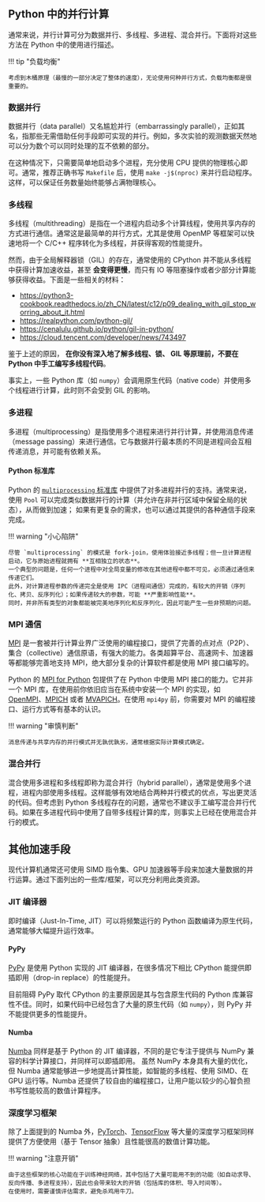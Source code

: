 ## Python 中的并行计算

通常来说，并行计算可分为数据并行、多线程、多进程、混合并行。下面将对这些方法在 Python 中的使用进行描述。

!!! tip "负载均衡"

    考虑到木桶原理（最慢的一部分决定了整体的速度），无论使用何种并行方式，负载均衡都是很重要的。

### 数据并行

数据并行（data parallel）又名尴尬并行（embarrassingly parallel），正如其名，指那些无需借助任何手段即可实现的并行。例如，多次实验的观测数据天然地可以分为数个可以同时处理的互不依赖的部分。

在这种情况下，只需要简单地启动多个进程，充分使用 CPU 提供的物理核心即可。通常，推荐正确书写 `Makefile` 后，使用 `make -j$(nproc)` 来并行启动程序。这样，可以保证任务数量始终能够占满物理核心。

### 多线程

多线程（multithreading）是指在一个进程内启动多个计算线程，使用共享内存的方式进行通信。通常这是最简单的并行方式，尤其是使用 OpenMP 等框架可以快速地将一个 C/C++ 程序转化为多线程，并获得客观的性能提升。

然而，由于全局解释器锁（GIL）的存在，通常使用的 CPython 并不能从多线程中获得计算加速收益，甚至 **会变得更慢**，而只有 IO 等阻塞操作或者少部分计算能够获得收益。下面是一些相关的材料：

* <https://python3-cookbook.readthedocs.io/zh_CN/latest/c12/p09_dealing_with_gil_stop_worring_about_it.html>
* <https://realpython.com/python-gil/>
* <https://cenalulu.github.io/python/gil-in-python/>
* <https://cloud.tencent.com/developer/news/743497>

鉴于上述的原因， **在你没有深入地了解多线程、锁、 GIL 等原理前，不要在 Python 中手工编写多线程代码**。

事实上，一些 Python 库（如 `numpy`）会调用原生代码（native code）并使用多个线程进行计算，此时则不会受到 GIL 的影响。

### 多进程

多进程（multiprocessing）是指使用多个进程来进行并行计算，并使用消息传递（message passing）来进行通信。它与数据并行最本质的不同是进程间会互相传递消息，并可能有依赖关系。

#### Python 标准库

Python 的 [`multiprocessing` 标准库](https://docs.python.org/zh-cn/3/library/multiprocessing.html) 中提供了对多进程并行的支持。通常来说，使用 `Pool` 可以完成类似数据并行的计算（并允许在非并行区域中保留全局的状态），从而做到加速；
如果有更复杂的需求，也可以通过其提供的各种通信手段来完成。

!!! warning "小心陷阱"

    尽管 `multiprocessing` 的模式是 fork-join，使用体验接近多线程；但一旦计算进程启动，它与原始进程就拥有 **互相独立的状态**。
    一个典型的问题是，任何一个进程中对全局变量的修改在其他进程中都不可见，必须通过通信来传递它们。  
    此外，对计算进程参数的传递完全是使用 IPC（进程间通信）完成的，有较大的开销（序列化、拷贝、反序列化）；如果传递较大的参数，可能 **严重影响性能**。
    同时，并非所有类型的对象都能被完美地序列化和反序列化，因此可能产生一些非预期的问题。

### MPI 通信

[MPI](https://en.wikipedia.org/wiki/Message_Passing_Interface) 是一套被并行计算业界广泛使用的编程接口，提供了完善的点对点（P2P）、集合（collective）通信原语，有强大的能力。各类超算平台、高速网卡、加速器等都能够完善地支持 MPI，绝大部分复杂的计算软件都是使用 MPI 接口编写的。

Python 的 [MPI for Python](https://mpi4py.readthedocs.io/) 包提供了在 Python 中使用 MPI 接口的能力。它并非一个 MPI 库，在使用前你依旧应当在系统中安装一个 MPI 的实现，如 [OpenMPI](https://www.open-mpi.org/)、[MPICH](https://www.mpich.org/) 或者 [MVAPICH](https://mvapich.cse.ohio-state.edu/)。在使用 `mpi4py` 前，你需要对 MPI 的编程接口、运行方式等有基本的认识。

!!! warning "审慎判断"

    消息传递与共享内存的并行模式并无孰优孰劣，通常根据实际计算模式确定。

### 混合并行

混合使用多进程和多线程即称为混合并行（hybrid parallel），通常是使用多个进程，进程内部使用多线程。这样能够有效地结合两种并行模式的优点，写出更灵活的代码。但考虑到 Python 多线程存在的问题，通常也不建议手工编写混合并行代码。如果在多进程代码中使用了自带多线程计算的库，则事实上已经在使用混合并行的模式。

## 其他加速手段

现代计算机通常还可使用 SIMD 指令集、GPU 加速器等手段来加速大量数据的并行运算。通过下面列出的一些库/框架，可以充分利用此类资源。

### JIT 编译器

即时编译（Just-In-Time, JIT）可以将频繁运行的 Python 函数编译为原生代码，通常能够大幅提升运行效率。

#### PyPy

[PyPy](https://www.pypy.org/) 是使用 Python 实现的 JIT 编译器，在很多情况下相比 CPython 能提供即插即用（drop-in replace）的性能提升。

目前阻碍 PyPy 取代 CPython 的主要原因是其与包含原生代码的 Python 库兼容性不佳。同时，如果代码中已经包含了大量的原生代码（如 `numpy`），则 PyPy 并不能提供更多的性能提升。

#### Numba

[Numba](https://numba.pydata.org/) 同样是基于 Python 的 JIT 编译器，不同的是它专注于提供与 NumPy 兼容的科学计算接口，并同样可以即插即用。
虽然 NumPy 本身具有大量的优化，但 Numba 通常能够进一步地提高计算性能，如智能的多线程、使用 SIMD、在 GPU 运行等。Numba 还提供了较自由的编程接口，让用户能以较少的心智负担书写性能较高的数值计算程序。

### 深度学习框架

除了上面提到的 Numba 外，[PyTorch](https://pytorch.org/)、[TensorFlow](https://www.tensorflow.org/) 等大量的深度学习框架同样提供了方便使用（基于 Tensor 抽象）且性能很高的数值计算功能。

!!! warning "注意开销"

    由于这些框架的核心功能在于训练神经网络，其中包括了大量可能用不到的功能（如自动求导、反向传播、多进程支持），因此也会带来较大的开销（包括库的体积、导入时间等）。
    在使用时，需要谨慎评估需求，避免杀鸡用牛刀。
